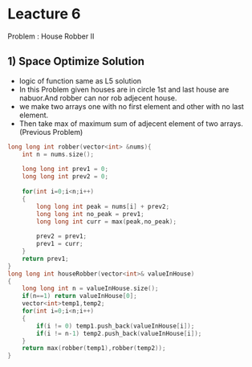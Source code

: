 # Leacture 6

Problem : House Robber II

## 1) Space Optimize Solution
- logic of function same as L5 solution
- In this Problem given houses are in circle 1st and last house are nabuor.And robber can nor rob adjecent house.
- we make two arrays one with no first element and other with no last element.
- Then take max of maximum sum of adjecent element of two arrays.(Previous Problem)


```C++
long long int robber(vector<int> &nums){
    int n = nums.size();
    
    long long int prev1 = 0;
    long long int prev2 = 0;
    
    for(int i=0;i<n;i++)
    {
        long long int peak = nums[i] + prev2;
        long long int no_peak = prev1;
        long long int curr = max(peak,no_peak);
        
        prev2 = prev1;
        prev1 = curr;
    }   
    return prev1;
}
long long int houseRobber(vector<int>& valueInHouse)
{
    long long int n = valueInHouse.size();
    if(n==1) return valueInHouse[0];
    vector<int>temp1,temp2;
    for(int i=0;i<n;i++)
    {
        if(i != 0) temp1.push_back(valueInHouse[i]);
        if(i != n-1) temp2.push_back(valueInHouse[i]);
    }  
    return max(robber(temp1),robber(temp2));
}

```

